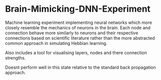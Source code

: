 # Brain-Mimicking-DNN-Experiment

Machine learning experiment implementing neural networks which more closely resemble the mechanics of neurons in the brain. Each node and connection behave more similarly to neurons and their respective connections based on scientific literature rather than the more abstracted common approach in simulating Hebbian learning.

Also includes a tool for visualising layers, nodes and there connection strengths.

Doesnt perform well in this state relative to the standard back propagation approach.

